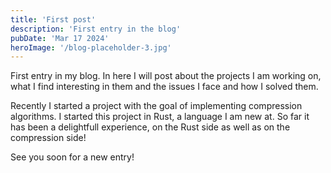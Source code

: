 ```yaml
---
title: 'First post'
description: 'First entry in the blog'
pubDate: 'Mar 17 2024'
heroImage: '/blog-placeholder-3.jpg'
---
```

First entry in my blog. In here I will post about the projects I am working on, what I find interesting in them and the issues I face and how I solved them.

Recently I started a project with the goal of implementing compression algorithms. I started this project in Rust, a language I am new at. So far it has been a delightfull experience, on the Rust side as well as on the compression side!

See you soon for a new entry!